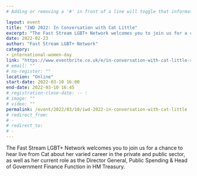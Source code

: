 ```yaml
---
# Adding or removing a '#' in front of a line will toggle that information off and on from being processed. 

layout: event
title: "IWD 2022: In Conversation with Cat Little"
excerpt: "The Fast Stream LGBT+ Network welcomes you to join us for a chance to hear live from Cat about her varied career."
date: 2022-02-23
author: "Fast Stream LGBT+ Network"
category: 
- international-women-day
link: "https://www.eventbrite.co.uk/e/in-conversation-with-cat-little-registration-268828873397?fbclid=IwAR3Wn7c2mHt7aDijk-eZYmUUA3ANs6VgNP1a_IbsdFWdfYP2MN1pcgaN6Tg"
# email: ""
# no-register: ""
location: "Online"
start-date: 2022-03-10 16:00
end-date: 2022-03-10 16:45
# registration-close-date: -- :
# image: ""
# video: ""
permalink: /event/2022/03/10/iwd-2022-in-conversation-with-cat-little
# redirect_from: 
# - 
# redirect_to: 
# - 
---
```


The Fast Stream LGBT+ Network welcomes you to join us for a chance to hear live from Cat about her varied career in the private and public sector, as well as her current role as the Director General, Public Spending & Head of Government Finance Function in HM Treasury.
